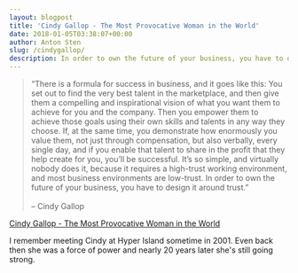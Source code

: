 ```yaml
---
layout: blogpost
title: 'Cindy Gallop - The Most Provocative Woman in the World'
date: 2018-01-05T03:38:07+00:00
author: Anton Sten
slug: /cindygallop/
description: In order to own the future of your business, you have to design it around trust.
---
```

>“There is a formula for success in business, and it goes like this: You set out to find the very best talent in the marketplace, and then give them a compelling and inspirational vision of what you want them to achieve for you and the company. Then you empower them to achieve those goals using their own skills and talents in any way they choose. If, at the same time, you demonstrate how enormously you value them, not just through compensation, but also verbally, every single day, and if you enable that talent to share in the profit that they help create for you, you’ll be successful. It’s so simple, and virtually nobody does it, because it requires a high-trust working environment, and most business environments are low-trust. In order to own the future of your business, you have to design it around trust.”<br><br>
– Cindy Gallop

[Cindy Gallop - The Most Provocative Woman in the World](https://mmlafleur.com/most-remarkable-women/cindy-gallop-sextech-fund-interview)

I remember meeting Cindy at Hyper Island sometime in 2001. Even back then she was a force of power and nearly 20 years later she's still going strong.
